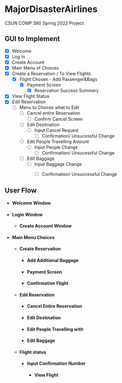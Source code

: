 # MajorDisasterAirlines
CSUN COMP 380 Spring 2022 Project

## GUI to Implement ##
- [x] Welcome 
- [x] Log In
- [x] Create Account
- [x] Main Menu of Choices
- [x] Create a Reservation / To View Flights
  - [x] Flight Chosen - Add Passenger&Bags
    - [x] Payment Screen
      - [x] Reservation Success Summary
- [x] View Flight Status
- [x] Edit Reservation
  - [ ] Menu to Choose what to Edit
    - [ ] Cancel entire Reservation
      - [ ] Confirm Cancel Screen
    - [ ] Edit Destination
      - [ ] Input Cancel Request
        - [ ] Confirmation/ Unsucessful Change
    - [ ] Edit People Travelling Amount
      - [ ] Input People Change
        - [ ] Confirmation/ Unsucessful Change
    - [ ] Edit Baggage
      - [ ] Input Baggage Change
        - [ ] Confirmation/ Unsuccessful Change


## User Flow ##
- #### Welcome Window ####
- #### Login Window #####
  - #### Create Account Window #####
- #### Main Menu Choices ####
  - #### Create Reservation #### 
    - #### Add Additional Baggage #### 
    - #### Payment Screen  #### 
    - #### Confirmation Flight ####

  - #### Edit Reservation #### 
    - #### Cancel Entire Reservation #### 
    - #### Edit Destination #### 
    - #### Edit People Travelling with #### 
    -  #### Edit Baggage #### 
  - #### Flight status #### 
    - #### Input Confirmation Number #### 
      -  #### View Flight #### 